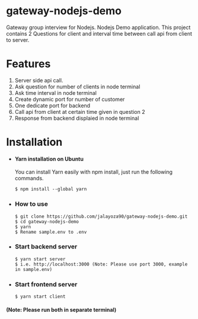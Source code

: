 # gateway-nodejs-demo
Gateway group interview for Nodejs. Nodejs Demo application.
This project contains 2 Questions for client and interval time between call api from client to server.

# Features

1. Server side api call.
2. Ask question for number of clients  in node terminal
3. Ask time interval in node terminal
4. Create dynamic port for number of customer
5. One dedicate port for backend
6. Call api from client at certain time given in question 2
7. Response from backend displaied in node terminal

# Installation

- #### Yarn installation on Ubuntu

  You can install Yarn easily with npm install, just run the following commands.

      $ npm install --global yarn
      
- ### How to use

      $ git clone https://github.com/jalayoza90/gateway-nodejs-demo.git
      $ cd gateway-nodejs-demo
      $ yarn
      $ Rename sample.env to .env

- ### Start backend server
      $ yarn start server
      $ i.e. http://localhost:3000 (Note: Please use port 3000, example in sample.env)

- ### Start frontend server
      $ yarn start client
 
 #### (Note: Please run both in separate terminal)